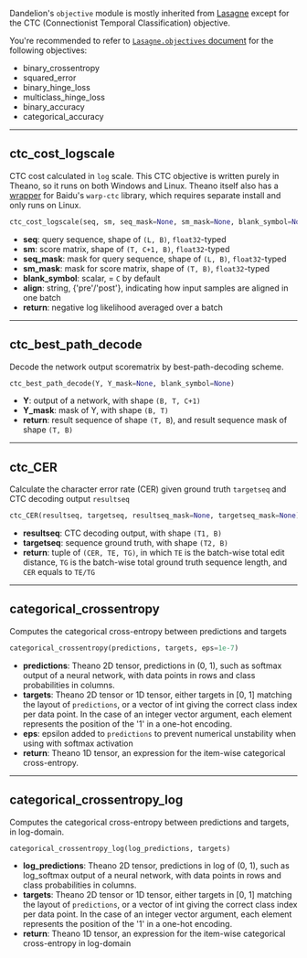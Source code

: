Dandelion's `objective` module is mostly inherited from [Lasagne](https://github.com/Lasagne/Lasagne) except for the CTC (Connectionist Temporal Classification) objective. 

You're recommended to refer to [`Lasagne.objectives` document](http://lasagne.readthedocs.io/en/latest/modules/objectives.html) for the following objectives:

* binary_crossentropy
* squared_error
* binary_hinge_loss
* multiclass_hinge_loss
* binary_accuracy
* categorical_accuracy

_______________________________________________________________________
## ctc_cost_logscale
CTC cost calculated in `log` scale. This CTC objective is written purely in Theano, so it runs on both Windows and Linux. Theano itself also has a [wrapper](http://deeplearning.net/software/theano/library/tensor/nnet/ctc.html) for Baidu's `warp-ctc` library, which requires separate install and only runs on Linux.
```python
ctc_cost_logscale(seq, sm, seq_mask=None, sm_mask=None, blank_symbol=None, align='pre')
```
* **seq**: query sequence, shape of `(L, B)`, `float32`-typed
* **sm**: score matrix, shape of `(T, C+1, B)`, `float32`-typed
* **seq_mask**: mask for query sequence, shape of `(L, B)`, `float32`-typed
* **sm_mask**: mask for score matrix, shape of `(T, B)`, `float32`-typed
* **blank_symbol**: scalar, = `C` by default
* **align**: string, {'pre'/'post'}, indicating how input samples are aligned in one batch
* **return**: negative log likelihood averaged over a batch

_______________________________________________________________________
## ctc_best_path_decode
Decode the network output scorematrix by best-path-decoding scheme.
```python
ctc_best_path_decode(Y, Y_mask=None, blank_symbol=None)
```
* **Y**: output of a network, with shape `(B, T, C+1)`
* **Y_mask**: mask of Y, with shape `(B, T)`
* **return**: result sequence of shape `(T, B`), and result sequence mask of shape `(T, B)`

_______________________________________________________________________
## ctc_CER
Calculate the character error rate (CER) given ground truth `targetseq` and CTC decoding output `resultseq`
```python
ctc_CER(resultseq, targetseq, resultseq_mask=None, targetseq_mask=None)
```
* **resultseq**: CTC decoding output, with shape `(T1, B)`
* **targetseq**: sequence ground truth, with shape `(T2, B)`
* **return**: tuple of `(CER, TE, TG)`, in which `TE` is the batch-wise total edit distance, `TG` is the batch-wise total ground truth sequence length, and `CER` equals to `TE/TG`

_______________________________________________________________________
## categorical_crossentropy
Computes the categorical cross-entropy between predictions and targets
```python
categorical_crossentropy(predictions, targets, eps=1e-7)
```
* **predictions**: Theano 2D tensor, predictions in (0, 1), such as softmax output of a neural network, with data points in rows and class probabilities in columns.
* **targets**: Theano 2D tensor or 1D tensor, either targets in [0, 1] matching the layout of `predictions`, or a vector of int giving the correct class index per data point. In the case of an integer vector argument, each element represents the position of the '1' in a one-hot encoding.
* **eps**: epsilon added to `predictions` to prevent numerical unstability when using with softmax activation
* **return**: Theano 1D tensor, an expression for the item-wise categorical cross-entropy.

_______________________________________________________________________
## categorical_crossentropy_log
Computes the categorical cross-entropy between predictions and targets, in log-domain.
```python
categorical_crossentropy_log(log_predictions, targets)
```
* **log_predictions**: Theano 2D tensor, predictions in log of (0, 1), such as log_softmax output of a neural network, with data points in rows and class probabilities in columns.
* **targets**: Theano 2D tensor or 1D tensor, either targets in [0, 1] matching the layout of `predictions`, or a vector of int giving the correct class index per data point. In the case of an integer vector argument, each element represents the position of the '1' in a one-hot encoding.
* **return**: Theano 1D tensor, an expression for the item-wise categorical cross-entropy in log-domain